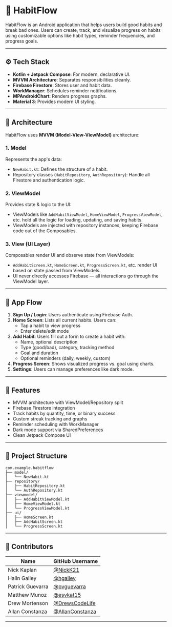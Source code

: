 # 📱 HabitFlow

HabitFlow is an Android application that helps users build good habits and break bad ones. Users can create, track, and visualize progress on habits using customizable options like habit types, reminder frequencies, and progress goals.

---

## ⚙️ Tech Stack

- **Kotlin + Jetpack Compose**: For modern, declarative UI.
- **MVVM Architecture**: Separates responsibilities cleanly.
- **Firebase Firestore**: Stores user and habit data.
- **WorkManager**: Schedules reminder notifications.
- **MPAndroidChart**: Renders progress graphs.
- **Material 3**: Provides modern UI styling.

---

## 🧠 Architecture

HabitFlow uses **MVVM (Model-View-ViewModel)** architecture:

### 1. **Model**
Represents the app's data:
- `NewHabit.kt`: Defines the structure of a habit.
- Repository classes (`HabitRepository`, `AuthRepository`): Handle all Firestore and authentication logic.

### 2. **ViewModel**
Provides state & logic to the UI:
- ViewModels like `AddHabitViewModel`, `HomeViewModel`, `ProgressViewModel`, etc. hold all the logic for loading, updating, and saving habits.
- ViewModels are injected with repository instances, keeping Firebase code out of the Composables.

### 3. **View (UI Layer)**
Composables render UI and observe state from ViewModels:
- `AddHabitScreen.kt`, `HomeScreen.kt`, `ProgressScreen.kt`, etc. render UI based on state passed from ViewModels.
- UI never directly accesses Firebase — all interactions go through the ViewModel layer.

---

## 📱 App Flow

1. **Sign Up / Login**: Users authenticate using Firebase Auth.
2. **Home Screen**: Lists all current habits. Users can:
    - Tap a habit to view progress
    - Enter delete/edit mode
3. **Add Habit**: Users fill out a form to create a habit with:
    - Name, optional description
    - Type (good/bad), category, tracking method
    - Goal and duration
    - Optional reminders (daily, weekly, custom)
4. **Progress Screen**: Shows visualized progress vs. goal using charts.
5. **Settings**: Users can manage preferences like dark mode.

---

## 🚀 Features

- MVVM architecture with ViewModel/Repository split
- Firebase Firestore integration
- Track habits by quantity, time, or binary success
- Custom streak tracking and graphs
- Reminder scheduling with WorkManager
- Dark mode support via SharedPreferences
- Clean Jetpack Compose UI

---

## 📁 Project Structure
```
com.example.habitflow
├── model/
│   └── NewHabit.kt
├── repository/
│   ├── HabitRepository.kt
│   └── AuthRepository.kt
├── viewmodel/
│   ├── AddHabitViewModel.kt
│   ├── HomeViewModel.kt
│   └── ProgressViewModel.kt
├── ui/
│   ├── HomeScreen.kt
│   ├── AddHabitScreen.kt
│   └── ProgressScreen.kt
```

---

## 👥 Contributors

| Name             | GitHub Username                                      |
|------------------|------------------------------------------------------|
| Nick Kaplan      | [@NickK21](https://github.com/NickK21)               | 
| Halin Gailey     | [@hgailey](https://github.com/hgailey)               |
| Patrick Guevarra | [@pvguevarra](https://github.com/pvguevarra)         | 
| Matthew Munoz    | [@esvkat15](https://github.com/esvkat15)             |
| Drew Mortenson   | [@DrewsCodeLife](https://github.com/DrewsCodeLife)   |
| Allan Constanza  | [@AllanConstanza](https://github.com/AllanConstanza) |

---
